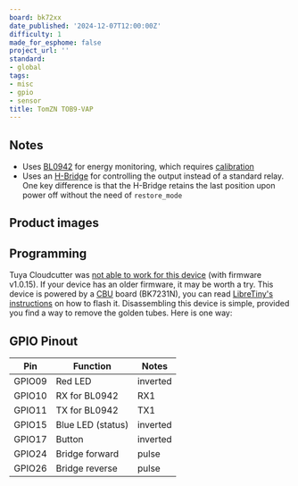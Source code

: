 ```yaml
---
board: bk72xx
date_published: '2024-12-07T12:00:00Z'
difficulty: 1
made_for_esphome: false
project_url: ''
standard:
- global
tags:
- misc
- gpio
- sensor
title: TomZN TOB9-VAP
---
```


## Notes

- Uses [BL0942](https://esphome.io/components/sensor/bl0942.html) for energy monitoring, which requires [calibration](https://esphome.io/components/sensor/bl0942.html#calibration)
- Uses an [H-Bridge](https://esphome.io/components/switch/hbridge.html) for controlling the output instead of a standard relay. One key difference is that the H-Bridge retains the last position upon power off without the need of `restore_mode`

## Product images

## Programming

Tuya Cloudcutter was [not able to work for this device](https://github.com/tuya-cloudcutter/tuya-cloudcutter/issues/742) (with firmware v1.0.15). If your device has an older firmware, it may be worth a try.
This device is powered by a [CBU](https://docs.libretiny.eu/boards/cbu) board (BK7231N), you can read [LibreTiny's instructions](https://docs.libretiny.eu/docs/platform/beken-72xx/) on how to flash it.
Disassembling this device is simple, provided you find a way to remove the golden tubes. Here is one way:

## GPIO Pinout

| Pin    | Function            | Notes    |
| ------ | ------------------- |----------|
| GPIO09 | Red LED             | inverted |
| GPIO10 | RX for BL0942       | RX1      |
| GPIO11 | TX for BL0942       | TX1      |
| GPIO15 | Blue LED (status)   | inverted |
| GPIO17 | Button              | inverted |
| GPIO24 | Bridge forward      | pulse    |
| GPIO26 | Bridge reverse      | pulse    |